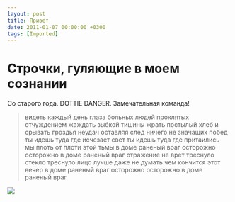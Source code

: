 ```yaml
---
layout: post
title: Привет
date: 2011-01-07 00:00:00 +0300
tags: [Imported]
---
```

# Строчки, гуляющие в моем сознании

Со старого года. DOTTIE DANGER. Замечательная команда!

> видеть каждый день глаза больных людей проклятых отчуждением жаждать зыбкой тишины жрать постылый хлеб и срывать гроздья неудач оставляя след ничего не значащих побед ты идешь туда где исчезает свет ты идешь туда где притаились мы плоть от плоти этой тьмы в доме раненый враг осторожно осторожно в доме раненый враг отражение не врет треснуло стекло треснуло лицо лучше даже не думать чем кончится этот вечер в доме раненый враг осторожно осторожно в доме раненый враг

![](http://assets1.lookatme.ru/1235647140/assets/article_image-image/05/f0/204051/article_image-image-article.jpg)